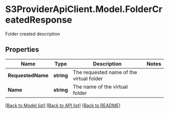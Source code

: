 # S3ProviderApiClient.Model.FolderCreatedResponse
Folder created description

## Properties

Name | Type | Description | Notes
------------ | ------------- | ------------- | -------------
**RequestedName** | **string** | The requested name of the virtual folder | 
**Name** | **string** | The name of the virtual folder | 

[[Back to Model list]](../README.md#documentation-for-models) [[Back to API list]](../README.md#documentation-for-api-endpoints) [[Back to README]](../README.md)

